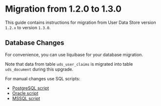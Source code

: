 # Migration from 1.2.0 to 1.3.0

This guide contains instructions for migration from User Data Store version `1.2.x` to version `1.3.0`.

## Database Changes

For convenience, you can use liquibase for your database migration.

Note that data from table `uds_user_claims` is migrated into table `uds_document` during this upgrade.

For manual changes use SQL scripts:

- [PostgreSQL script](./sql/postgresql/migration_1.2.0-1.3.0.sql)
- [Oracle script](./sql/oracle/migration_1.2.0-1.3.0.sql)
- [MSSQL script](./sql/mssql/migration_1.2.0-1.3.0.sql)
